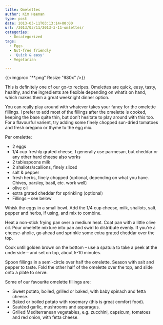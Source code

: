 ```yaml
---
title: Omelettes
author: Kim Heenan
type: post
date: 2013-03-11T03:13:14+00:00
url: /2013/03/11/2013-3-11-omlettes/
categories:
  - Uncategorized
tags:
  - Eggs
  - Nut-free friendly
  - 'Quick & easy'
  - Vegetarian

---
```


{{<imgproc "**.png" Resize "680x" />}}

This is definitely one of our go-to recipes. Omelettes are quick, easy, tasty, healthy, and the ingredients are flexible depending on what’s on hand, which makes them a great weeknight dinner option.

<!--more-->

You can really play around with whatever takes your fancy for the omelette fillings. I prefer to add most of the fillings after the omelette is cooked, keeping the base quite thin, but don’t hesitate to play around with this too. For a flavourful varient, try adding some finely chopped sun-dried tomatoes and fresh oregano or thyme to the egg mix.

Per omelette:

  * 2 eggs
  * 1/4 cup freshly grated cheese, I generally use parmesan, but cheddar or any other hard cheese also works
  * 2 tablespoons milk
  * 2 shallots/scallions, finely sliced
  * salt & pepper
  * fresh herbs, finely chopped (optional, depending on what you have. Chives, parsley, basil, etc. work well)
  * olive oil
  * extra grated cheddar for sprinkling (optional)
  * Fillings – see below

Whisk the eggs in a small bowl. Add the 1/4 cup cheese, milk, shallots, salt, pepper and herbs, if using, and mix to combine.

Heat a non-stick frying pan over a medium heat. Coat pan with a little olive oil. Pour omelette mixture into pan and swirl to distribute evenly. If you’re a cheese-aholic, go ahead and sprinkle some extra grated cheddar over the top.

Cook until golden brown on the bottom – use a spatula to take a peek at the underside – and set on top, about 5-10 minutes.

Spoon fillings in a semi-circle over half the omelette. Season with salt and pepper to taste. Fold the other half of the omelette over the top, and slide onto a plate to serve.

Some of our favourite omelette fillings are:

  * Sweet potato, boiled, grilled or baked, with baby spinach and fetta cheese.
  * Baked or boiled potato with rosemary (this is great comfort food).
  * Sautéed garlic, mushrooms and asparagus.
  * Grilled Mediterranean vegetables, e.g. zucchini, capsicum, tomatoes and red onion, with fetta cheese. 
